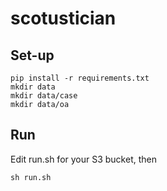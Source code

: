 # scotustician

## Set-up
```
pip install -r requirements.txt
mkdir data
mkdir data/case
mkdir data/oa
```
## Run
Edit run.sh for your S3 bucket, then
```
sh run.sh
```
